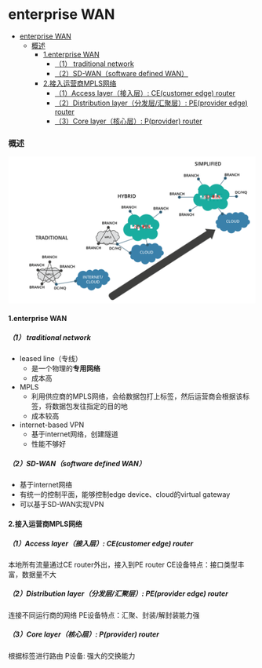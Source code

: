 # enterprise WAN

<!-- @import "[TOC]" {cmd="toc" depthFrom=1 depthTo=6 orderedList=false} -->
<!-- code_chunk_output -->

- [enterprise WAN](#enterprise-wan)
    - [概述](#概述)
      - [1.enterprise WAN](#1enterprise-wan)
        - [（1） traditional network](#1-traditional-network)
        - [（2）SD-WAN（software defined WAN）](#2sd-wansoftware-defined-wan)
      - [2.接入运营商MPLS网络](#2接入运营商mpls网络)
        - [（1）Access layer（接入层）: CE(customer edge) router](#1access-layer接入层-cecustomer-edge-router)
        - [（2）Distribution layer（分发层/汇聚层）: PE(provider edge) router](#2distribution-layer分发层汇聚层-peprovider-edge-router)
        - [（3）Core layer（核心层）: P(provider) router](#3core-layer核心层-pprovider-router)

<!-- /code_chunk_output -->

### 概述

![](./imgs/enterprise-WAN_01.png)

#### 1.enterprise WAN

##### （1） traditional network
* leased line（专线）
  * 是一个物理的**专用网络**
  * 成本高
* MPLS
  * 利用供应商的MPLS网络，会给数据包打上标签，然后运营商会根据该标签，将数据包发往指定的目的地
  * 成本较高
* internet-based VPN
  * 基于internet网络，创建隧道
  * 性能不够好

##### （2）SD-WAN（software defined WAN）
* 基于internet网络
* 有统一的控制平面，能够控制edge device、cloud的virtual gateway
* 可以基于SD-WAN实现VPN

#### 2.接入运营商MPLS网络

##### （1）Access layer（接入层）: CE(customer edge) router
本地所有流量通过CE router外出，接入到PE router
CE设备特点：接口类型丰富，数据量不大

##### （2）Distribution layer（分发层/汇聚层）: PE(provider edge) router
连接不同运行商的网络
PE设备特点：汇聚、封装/解封装能力强

##### （3）Core layer（核心层）: P(provider) router
根据标签进行路由
P设备: 强大的交换能力
